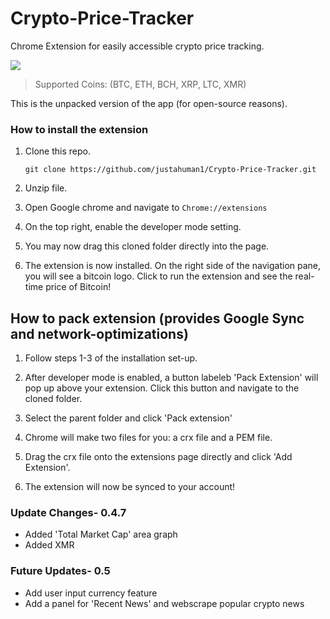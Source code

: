# Crypto-Price-Tracker
Chrome Extension for easily accessible crypto price tracking.


<img src="https://i.imgur.com/h20CN23.jpg">

> Supported Coins: (BTC, ETH, BCH, XRP, LTC, XMR)




This is the unpacked version of the app (for open-source reasons). 


### How to install the extension 
  
1. Clone this repo.

    ```git clone https://github.com/justahuman1/Crypto-Price-Tracker.git```

1.  Unzip file.

1. Open Google chrome and navigate to ```Chrome://extensions```

1. On the top right, enable the developer mode setting.

1. You may now drag this cloned folder directly into the page.

1. The extension is now installed. On the right side of the navigation pane, you will see a bitcoin logo. 
Click to run the extension and see the real-time price of Bitcoin!


## How to pack extension (provides Google Sync and network-optimizations)

1. Follow steps 1-3 of the installation set-up.

1. After developer mode is enabled, a button labeleb 'Pack Extension' will pop up above your extension. Click this button 
and navigate to the cloned folder.

1. Select the parent folder and click 'Pack extension'

1. Chrome will make two files for you: a crx file and a PEM file. 

1. Drag the crx file onto the extensions page directly and click 'Add Extension'.

1. The extension will now be synced to your account!


### Update Changes- 0.4.7

- Added 'Total Market Cap' area graph
- Added XMR

### Future Updates- 0.5

- Add user input currency feature
- Add a panel for 'Recent News' and webscrape popular crypto news
